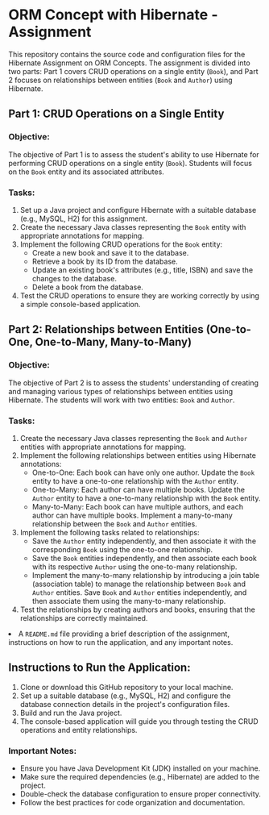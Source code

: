 

<h1>ORM Concept with Hibernate - Assignment</h1>

<p>This repository contains the source code and configuration files for the Hibernate Assignment on ORM Concepts. The assignment is divided into two parts: Part 1 covers CRUD operations on a single entity (<code>Book</code>), and Part 2 focuses on relationships between entities (<code>Book</code> and <code>Author</code>) using Hibernate.</p>

<h2>Part 1: CRUD Operations on a Single Entity</h2>

<h3>Objective:</h3>
<p>The objective of Part 1 is to assess the student's ability to use Hibernate for performing CRUD operations on a single entity (<code>Book</code>). Students will focus on the <code>Book</code> entity and its associated attributes.</p>

<h3>Tasks:</h3>
<ol>
<li>Set up a Java project and configure Hibernate with a suitable database (e.g., MySQL, H2) for this assignment.</li>
<li>Create the necessary Java classes representing the <code>Book</code> entity with appropriate annotations for mapping.</li>
<li>Implement the following CRUD operations for the <code>Book</code> entity:
    <ul>
        <li>Create a new book and save it to the database.</li>
        <li>Retrieve a book by its ID from the database.</li>
        <li>Update an existing book's attributes (e.g., title, ISBN) and save the changes to the database.</li>
        <li>Delete a book from the database.</li>
    </ul>
</li>
<li>Test the CRUD operations to ensure they are working correctly by using a simple console-based application.</li>
</ol>

<h2>Part 2: Relationships between Entities (One-to-One, One-to-Many, Many-to-Many)</h2>

<h3>Objective:</h3>
<p>The objective of Part 2 is to assess the students' understanding of creating and managing various types of relationships between entities using Hibernate. The students will work with two entities: <code>Book</code> and <code>Author</code>.</p>

<h3>Tasks:</h3>
<ol>
<li>Create the necessary Java classes representing the <code>Book</code> and <code>Author</code> entities with appropriate annotations for mapping.</li>
<li>Implement the following relationships between entities using Hibernate annotations:
    <ul>
        <li>One-to-One: Each book can have only one author. Update the <code>Book</code> entity to have a one-to-one relationship with the <code>Author</code> entity.</li>
        <li>One-to-Many: Each author can have multiple books. Update the <code>Author</code> entity to have a one-to-many relationship with the <code>Book</code> entity.</li>
        <li>Many-to-Many: Each book can have multiple authors, and each author can have multiple books. Implement a many-to-many relationship between the <code>Book</code> and <code>Author</code> entities.</li>
    </ul>
</li>
<li>Implement the following tasks related to relationships:
    <ul>
        <li>Save the <code>Author</code> entity independently, and then associate it with the corresponding <code>Book</code> using the one-to-one relationship.</li>
        <li>Save the <code>Book</code> entities independently, and then associate each book with its respective <code>Author</code> using the one-to-many relationship.</li>
        <li>Implement the many-to-many relationship by introducing a join table (association table) to manage the relationship between <code>Book</code> and <code>Author</code> entities. Save <code>Book</code> and <code>Author</code> entities independently, and then associate them using the many-to-many relationship.</li>
    </ul>
</li>
<li>Test the relationships by creating authors and books, ensuring that the relationships are correctly maintained.</li>
</ol>


<li>A <code>README.md</code> file providing a brief description of the assignment, instructions on how to run the application, and any important notes.</li>
</ul>

<h2>Instructions to Run the Application:</h2>
<ol>
<li>Clone or download this GitHub repository to your local machine.</li>
<li>Set up a suitable database (e.g., MySQL, H2) and configure the database connection details in the project's configuration files.</li>
<li>Build and run the Java project.</li>
<li>The console-based application will guide you through testing the CRUD operations and entity relationships.</li>
</ol>

<h3>Important Notes:</h3>
<ul>
<li>Ensure you have Java Development Kit (JDK) installed on your machine.</li>
<li>Make sure the required dependencies (e.g., Hibernate) are added to the project.</li>
<li>Double-check the database configuration to ensure proper connectivity.</li>
<li>Follow the best practices for code organization and documentation.</li>
</ul>
